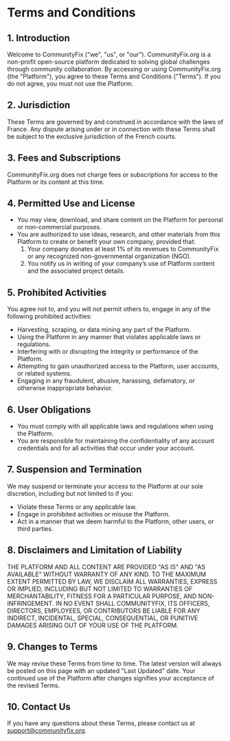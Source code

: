 # Terms and Conditions

## 1. Introduction
Welcome to CommunityFix ("we", "us", or "our"). CommunityFix.org is a non-profit open-source platform dedicated to solving global challenges through community collaboration. By accessing or using CommunityFix.org (the "Platform"), you agree to these Terms and Conditions ("Terms"). If you do not agree, you must not use the Platform.

## 2. Jurisdiction
These Terms are governed by and construed in accordance with the laws of France. Any dispute arising under or in connection with these Terms shall be subject to the exclusive jurisdiction of the French courts.

## 3. Fees and Subscriptions
CommunityFix.org does not charge fees or subscriptions for access to the Platform or its content at this time.

## 4. Permitted Use and License
- You may view, download, and share content on the Platform for personal or non-commercial purposes.
- You are authorized to use ideas, research, and other materials from this Platform to create or benefit your own company, provided that:
  1. Your company donates at least 1% of its revenues to CommunityFix or any recognized non-governmental organization (NGO).  
  2. You notify us in writing of your company’s use of Platform content and the associated project details.

## 5. Prohibited Activities
You agree not to, and you will not permit others to, engage in any of the following prohibited activities:
- Harvesting, scraping, or data mining any part of the Platform.
- Using the Platform in any manner that violates applicable laws or regulations.
- Interfering with or disrupting the integrity or performance of the Platform.
- Attempting to gain unauthorized access to the Platform, user accounts, or related systems.
- Engaging in any fraudulent, abusive, harassing, defamatory, or otherwise inappropriate behavior.

## 6. User Obligations
- You must comply with all applicable laws and regulations when using the Platform.
- You are responsible for maintaining the confidentiality of any account credentials and for all activities that occur under your account.

## 7. Suspension and Termination
We may suspend or terminate your access to the Platform at our sole discretion, including but not limited to if you:
- Violate these Terms or any applicable law.
- Engage in prohibited activities or misuse the Platform.
- Act in a manner that we deem harmful to the Platform, other users, or third parties.

## 8. Disclaimers and Limitation of Liability
THE PLATFORM AND ALL CONTENT ARE PROVIDED "AS IS" AND "AS AVAILABLE" WITHOUT WARRANTY OF ANY KIND. TO THE MAXIMUM EXTENT PERMITTED BY LAW, WE DISCLAIM ALL WARRANTIES, EXPRESS OR IMPLIED, INCLUDING BUT NOT LIMITED TO WARRANTIES OF MERCHANTABILITY, FITNESS FOR A PARTICULAR PURPOSE, AND NON-INFRINGEMENT. IN NO EVENT SHALL COMMUNITYFIX, ITS OFFICERS, DIRECTORS, EMPLOYEES, OR CONTRIBUTORS BE LIABLE FOR ANY INDIRECT, INCIDENTAL, SPECIAL, CONSEQUENTIAL, OR PUNITIVE DAMAGES ARISING OUT OF YOUR USE OF THE PLATFORM.

## 9. Changes to Terms
We may revise these Terms from time to time. The latest version will always be posted on this page with an updated "Last Updated" date. Your continued use of the Platform after changes signifies your acceptance of the revised Terms.

## 10. Contact Us
If you have any questions about these Terms, please contact us at support@communityfix.org.

